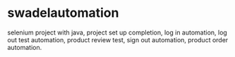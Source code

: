 # swadelautomation
selenium project with java,
project set up completion,
log in automation,
log out test automation,
product review test, 
sign out automation,
product order automation.
